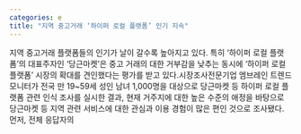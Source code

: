 ```yaml
---
categories: e
title: "지역 중고거래 ‘하이퍼 로컬 플랫폼’ 인기 지속"
---
```

지역 중고거래 플랫폼들의 인기가 날이 갈수록 높아지고 있다. 특히 ‘하이퍼 로컬 플랫폼’의 대표주자인 ‘당근마켓’은 중고 거래의 대한 거부감을 낮추는 동시에 ‘하이퍼 로컬 플랫폼’ 시장의 확대를 견인했다는 평가를 받고 있다.시장조사전문기업 엠브레인 트렌드모니터가 전국 만 19~59세 성인 남녀 1,000명을 대상으로 당근마켓 등 하이퍼 로컬 플랫폼 관련 인식 조사를 실시한 결과, 현재 거주지에 대한 높은 수준의 애정을 바탕으로 당근마켓 등 지역 관련 서비스에 대한 관심과 이용 경험이 많은 편인 것으로 조사됐다. 먼저, 전체 응답자의